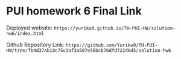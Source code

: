 # PUI homework 6 Final Link

Deployed website: `https://yuriko0.github.io/TH-PUI-HW/solution-hw6/index.html`

Github Repository Link: `https://github.com/Yuriko0/TH-PUI-HW/tree/fb4d37ab10c75c3af3a507e56bcb76dfd722d8d5/solution-hw6`


